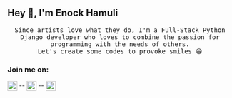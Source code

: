 ## Hey 👋, I'm Enock Hamuli

<p align='center'>
 <samp>Since artists love what they do, I'm a Full-Stack Python Django developer who loves to combine the passion for programming with the needs of others. <br/>
Let's create some codes to provoke smiles 😁


### Join me on:


<a href='https://www.linkedin.cn/in/enock-hamuli-156a251a3/'><img align="center" alt="Enockham | LinkedIn" width="22px" src="https://cdn.jsdelivr.net/npm/simple-icons@v3/icons/linkedin.svg" /></a> -- 
 <a href='https://twitter.com/enockhamuli'><img align="center" alt="Enockham | Twitter" width="22px" src="https://cdn.jsdelivr.net/npm/simple-icons@v3/icons/twitter.svg" /></a> -- 
 <a href='https://www.instagram.com/enockhamuli/'><img align="center" alt="Enockham | Instagram" width="22px" src="https://cdn.jsdelivr.net/npm/simple-icons@v3/icons/instagram.svg" /></a>
 </samp>
</p>





